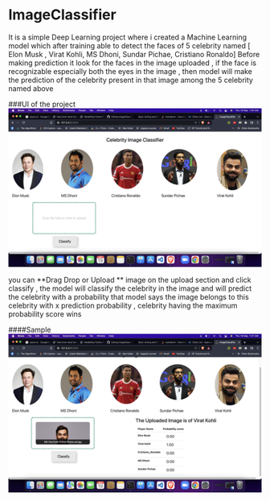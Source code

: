 # ImageClassifier
It is a simple Deep Learning project where i created a Machine Learning model which after training able to detect the faces of 5 celebrity named [ Elon Musk , Virat Kohli, MS Dhoni, Sundar Pichae, Cristiano Ronaldo]
Before making prediction it look for the faces in the image uploaded , if the face is recognizable especially both the eyes in the image , then model will make the prediction of the celebrity present in that image among the 5 celebrity named above

###UI of the project
![UI](UI.png)

you can **Drag Drop or Upload ** image on the upload section and click classify , the model will classify the celebrity in the image and will predict the celebrity with a probability that model says the image belongs to this celebrity with x prediction probability , celebrity having the maximum probability score wins 

####Sample
![ViratKohli](ViratKohli.png)
